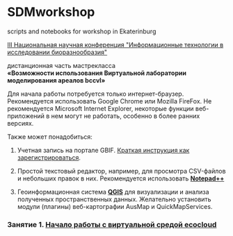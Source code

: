 # SDMworkshop
scripts and notebooks for workshop in Ekaterinburg

[III Национальная научная конференция "Информационные технологии в исследовании биоразнообразия"](https://insma.urfu.ru/conf/itbio)

дистанционная часть мастрекласса <br>**«Возможности использования Виртуальной лаборатории моделирования ареалов bccvl»**

Для начала работы потребуется только интернет-браузер. Рекомендуется использовать Google Chrome или Mozilla FireFox. Не рекомендуется Microsoft Internet Explorer, некоторые функции веб-приложений в нем могут не работать, особенно в более ранних версиях. 

Также может понадобиться:
1. Учетная запись на портале GBIF. [Краткая инструкция как зарегистрироваться](http://gbif.ru/files/manuals/GBIF_personal_account.pdf).

2. Простой текстовый редактор, например, для просмотра CSV-файлов и небольших правок в них. Рекомендуется использовать [**Notepad++**](https://notepad-plus-plus.org/)

3. Геоинформационная система [**QGIS**](https://qgis.org/ru/site/) для визуализации и анализа полученных пространственных данных. Желательно установить модули (плагины) веб-картографии AusMap и QuickMapServices.

### Занятие 1. [Начало работы с виртуальной средой ecocloud](https://github.com/MaxCarabus/SDMworkshop/blob/master/ecocloud_1_getting_started.pdf) 
